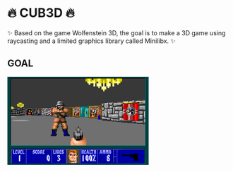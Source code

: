 # :fire: CUB3D :fire:
:sparkles: Based on the game Wolfenstein 3D, the goal is to make a 3D game using raycasting and a limited graphics library called Minilibx. :sparkles:
## GOAL
![wolfenstein 3D screenshot](https://github.com/elianrc/cub3D/blob/master/wolf3D.gif)
